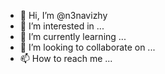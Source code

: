 - 👋 Hi, I’m @n3navizhy
- 👀 I’m interested in ...
- 🌱 I’m currently learning ...
- 💞️ I’m looking to collaborate on ...
- 📫 How to reach me ...

<!---
n3navizhy/n3navizhy is a ✨ special ✨ repository because its `README.md` (this file) appears on your GitHub profile.
You can click the Preview link to take a look at your changes.
--->
